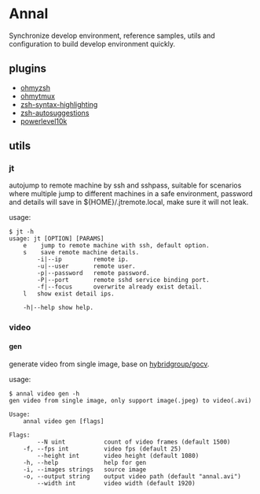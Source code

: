 # Annal

Synchronize develop environment, reference samples, utils and configuration to build develop environment quickly.

## plugins

* [ohmyzsh](https://github.com/ohmyzsh/ohmyzsh)
* [ohmytmux](https://github.com/gpakosz/.tmux)
* [zsh-syntax-highlighting](https://github.com/zsh-users/zsh-syntax-highlighting)
* [zsh-autosuggestions](https://github.com/zsh-users/zsh-autosuggestions)
* [powerlevel10k](https://github.com/romkatv/powerlevel10k)

## utils

### jt

autojump to remote machine by ssh and sshpass, suitable for scenarios where multiple jump to different machines in a safe environment, password and details will save in ${HOME}/.jtremote.local, make sure it will not leak.

usage:

``` shell
$ jt -h
usage: jt [OPTION] [PARAMS]
    e    jump to remote machine with ssh, default option.
    s    save remote machine details.
        -i|--ip         remote ip.
        -u|--user       remote user.
        -p|--password   remote password.
        -P|--port       remote sshd service binding port.
        -f|--focus      overwrite already exist detail.
    l   show exist detail ips.

    -h|--help show help.
```

### video

#### gen

generate video from single image, base on [hybridgroup/gocv](https://github.com/hybridgroup/gocv).

usage:

```shell
$ annal video gen -h
gen video from single image, only support image(.jpeg) to video(.avi)

Usage:
    annal video gen [flags]

Flags:
        --N uint           count of video frames (default 1500)
    -f, --fps int          video fps (default 25)
        --height int       video height (default 1080)
    -h, --help             help for gen
    -i, --images strings   source image
    -o, --output string    output video path (default "annal.avi")
        --width int        video width (default 1920)
```
